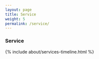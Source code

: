 ```yaml
---
layout: page
title: Service
weight: 5
permalink: /service/
---
```


### **Service**

{% include about/services-timeline.html %}
<div class="row">

</div>
